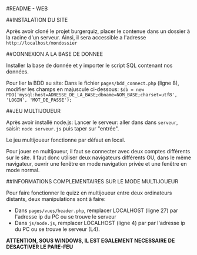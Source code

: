 #README - WEB

##INSTALATION DU SITE

Après avoir cloné le projet burgerquiz, placer le contenue dans un dossier à la racine d'un serveur.
Ainsi, il sera accessible a l'adresse <code>http://localhost/mondossier</code>


##CONNEXION A LA BASE DE DONNEE

Installer la base de donnée et y importer le script SQL contenant nos données.

Pour lier la BDD au site:
Dans le fichier <code>pages/bdd_connect.php</code> (ligne 8), modifier les champs en majuscule ci-dessous:
<code>$db = new PDO('mysql:host=ADRESSE_DE_LA_BASE;dbname=NOM_BASE;charset=utf8', 'LOGIN', 'MOT_DE_PASSE');</code>


##JEU MULTIJOUEUR

Après avoir installé node.js:
Lancer le serveur: aller dans dans <code>serveur</code>, saisir: <code>node serveur.js</code> puis taper sur "entrée".

Le jeu multijoueur fonctionne par défaut en local.

Pour jouer en multijoueur, il faut se connecter avec deux comptes différents sur le site. Il faut donc utiliser deux navigateurs différents OU, dans le même navigateur, ouvrir une fenêtre en mode navigation privée et une fenêtre en mode normal.


##INFORMATIONS COMPLEMENTAIRES SUR LE MODE MULTIJOUEUR

Pour faire fonctionner le quizz en multijoueur entre deux ordinateurs distants, deux manipulations sont à faire:

- Dans <code>pages/vues/header.php</code>, remplacer LOCALHOST (ligne 27) par l'adresse ip du PC ou se trouve le serveur
- Dans <code>js/node.js</code>, remplacer LOCALHOST (ligne 4) par par l'adresse ip du PC ou se trouve le serveur (L4).


**ATTENTION, SOUS WINDOWS, IL EST EGALEMENT NECESSAIRE DE DESACTIVER LE PARE-FEU**
